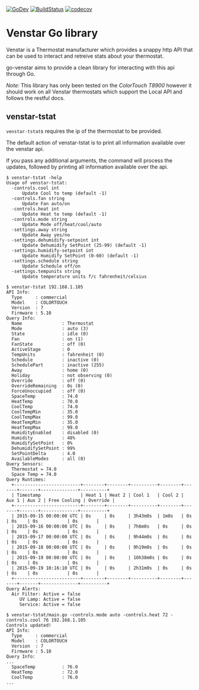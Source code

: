 [![GoDev](https://img.shields.io/static/v1?label=godev&message=reference&color=00add8)](https://pkg.go.dev/github.com/mikemrm/go-venstar)
[![BuildStatus](https://github.com/mikemrm/go-venstar/workflows/Test/badge.svg)](https://github.com/mikemrm/go-venstar/actions?workflow=Test)
[![codecov](https://codecov.io/gh/mikemrm/go-venstar/branch/main/graph/badge.svg)](https://codecov.io/gh/mikemrm/go-venstar)

# Venstar Go library

Venstar is a Thermostat manufacturer which provides a snappy http API that can
be used to interact and retreive stats about your thermostat.

go-venstar aims to provide a clean library for interacting with this api
through Go.

*Note:* This library has only been tested on the _ColorTouch T8900_ however it
should work on all Venstar thermostats which support the Local API and follows
the restful docs.

## venstar-tstat

`venstar-tstat`s requires the ip of the thermostat to be provided.

The default action of venstar-tstat is to print all information available over
the venstar api.

If you pass any additional arguments, the command will process the updates,
followed by printing all information available over the api.

```shell
$ venstar-tstat -help
Usage of venstar-tstat:
  -controls.cool int
      Update Cool to temp (default -1)
  -controls.fan string
      Update Fan auto/on
  -controls.heat int
      Update Heat to temp (default -1)
  -controls.mode string
      Update Mode off/heat/cool/auto
  -settings.away string
      Update Away yes/no
  -settings.dehumidify-setpoint int
      Update Dehumidify SetPoint (25-99) (default -1)
  -settings.humidify-setpoint int
      Update Humidify SetPoint (0-60) (default -1)
  -settings.schedule string
      Update Schedule off/on
  -settings.tempunits string
      Update temperature units f/c fahrenheit/celsius
```

```shell
$ venstar-tstat 192.168.1.105
API Info:
  Type     : commercial
  Model    : COLORTOUCH
  Version  : 7
  Firmware : 5.10
Query Info:
  Name               : Thermostat
  Mode               : auto (3)
  State              : idle (0)
  Fan                : on (1)
  FanState           : off (0)
  ActiveStage        : 0
  TempUnits          : fahrenheit (0)
  Schedule           : inactive (0)
  SchedulePart       : inactive (255)
  Away               : home (0)
  Holiday            : not observing (0)
  Override           : off (0)
  OverrideRemaining  : 0s (0)
  ForceUnoccupied    : off (0)
  SpaceTemp          : 74.0
  HeatTemp           : 70.0
  CoolTemp           : 74.0
  CoolTempMin        : 35.0
  CoolTempMax        : 99.0
  HeatTempMin        : 35.0
  HeatTempMax        : 99.0
  HumidityEnabled    : disabled (0)
  Humidity           : 48%
  HumidifySetPoint   : 0%
  DehumidifySetPoint : 99%
  SetPointDelta      : 4.0
  AvailableModes     : all (0)
Query Sensors:
  Thermostat = 74.0
  Space Temp = 74.0
Query Runtimes:
  +-------------------------+--------+--------+----------+--------+-------+-------+--------------+----------+
  | Timestamp               | Heat 1 | Heat 2 | Cool 1   | Cool 2 | Aux 1 | Aux 2 | Free Cooling | Override |
  +-------------------------+--------+--------+----------+--------+-------+-------+--------------+----------+
  | 2015-09-15 00:00:00 UTC | 0s     | 0s     | 3h43m0s  | 1m0s   | 0s    | 0s    | 0s           | 0s       |
  | 2015-09-16 00:00:00 UTC | 0s     | 0s     | 7h6m0s   | 0s     | 0s    | 0s    | 0s           | 0s       |
  | 2015-09-17 00:00:00 UTC | 0s     | 0s     | 9h44m0s  | 0s     | 0s    | 0s    | 0s           | 0s       |
  | 2015-09-18 00:00:00 UTC | 0s     | 0s     | 9h19m0s  | 0s     | 0s    | 0s    | 0s           | 0s       |
  | 2015-09-19 00:00:00 UTC | 0s     | 0s     | 10h38m0s | 0s     | 0s    | 0s    | 0s           | 0s       |
  | 2015-09-19 10:16:10 UTC | 0s     | 0s     | 2h31m0s  | 0s     | 0s    | 0s    | 0s           | 0s       |
  +-------------------------+--------+--------+----------+--------+-------+-------+--------------+----------+
Query Alerts:
  Air Filter: Active = false
     UV Lamp: Active = false
     Service: Active = false
```

```shell
$ venstar-tstat/main.go -controls.mode auto -controls.heat 72 -controls.cool 76 192.168.1.105
Controls updated!
API Info:
  Type     : commercial
  Model    : COLORTOUCH
  Version  : 7
  Firmware : 5.10
Query Info:
...
  SpaceTemp          : 76.0
  HeatTemp           : 72.0
  CoolTemp           : 76.0
...
```